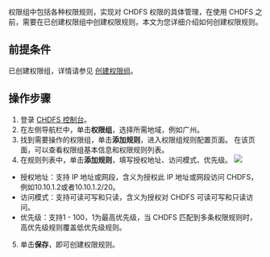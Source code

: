 权限组中包括各种权限规则，实现对 CHDFS 权限的具体管理，在使用 CHDFS 之前，需要在已创建权限组中创建权限规则，本文为您详细介绍如何创建权限规则。

## 前提条件

已创建权限组，详情请参见 [创建权限组](https://cloud.tencent.com/document/product/1105/37235)。

## 操作步骤

1. 登录 [CHDFS 控制台](https://console.cloud.tencent.com/chdfs)。
2. 在左侧导航栏中，单击**权限组**，选择所需地域，例如广州。
3. 找到需要操作的权限组，单击**添加规则**，进入权限组规则配置页面。
在该页面，可以查看权限组基本信息和权限规则列表。
4. 在规则列表中，单击**添加规则**，填写授权地址、访问模式、优先级。
![](https://main.qcloudimg.com/raw/51f0babaa290d78adf0dea2f51b6e473.png)
 - 授权地址：支持 IP 地址或网段，含义为授权此 IP 地址或网段访问 CHDFS，例如10.10.1.2或者10.10.1.2/20。
 - 访问模式：支持可读可写和只读，含义为授权对 CHDFS 可读可写和只读访问。
 - 优先级：支持1 - 100，1为最高优先级，当 CHDFS 匹配到多条权限规则时，高优先级规则覆盖低优先级规则。
5. 单击**保存**，即可创建权限规则。

